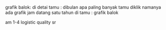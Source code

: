 grafik balok:
	di detai tamu :
		dibulan apa paling banyak tamu
		diklik namanya ada grafik jam datang satu tahun
	di tamu :
		grafik balok 


am 1-4
logistic quality
sr 
